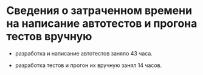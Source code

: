 # Сведения о затраченном времени на написание автотестов и прогона тестов вручную

* разработка и написание автотестов заняло 43 часа.

* разработка тестов и прогон их вручную занял 14 часов.